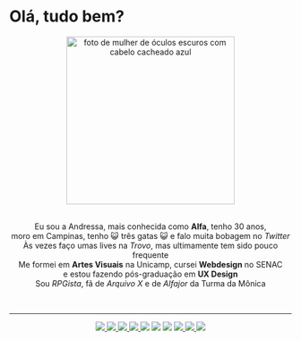 # Olá, tudo bem?

<div align="center">
  <img src="https://svgsilh.com/svg/1801287-e91e63.svg" alt="foto de mulher de óculos escuros com cabelo cacheado azul" width="300px" height="300px">
</div>

<br />

<p align="center"> 
  Eu sou a Andressa, mais conhecida como <b>Alfa</b>, tenho 30 anos, <br /> moro em Campinas, tenho 😺 três gatas 😺 e falo muita bobagem no <i>Twitter</i>
<br /> 
  Às vezes faço umas lives na <i>Trovo</i>, mas ultimamente tem sido pouco frequente 
<br /> 
  Me formei em <b>Artes Visuais</b> na Unicamp, cursei <b>Webdesign</b> no SENAC <br />e estou fazendo pós-graduação em <b>UX Design</b><br /> Sou <i>RPGista</i>, fã de <i>Arquivo X</i> e de <i>Alfajor</i> da Turma da Mônica
</p>

<br />
<hr />

<div align="center">
  <a href="https://alfasou.github.io" target="_blank">
    <img src="https://img.shields.io/static/v1?label=&message=alfasou&color=FE5196&url=https://alfasou.github.io&logo=adafruit">
  </a> 
  <a href="https://www.linkedin.com/in/alfas" target="_blank">
    <img src="https://img.shields.io/static/v1?label=&message=linkedin&color=blue&url=https://www.linkedin.com/in/alfas&logo=linkedin">
  </a> 
  <a href="https://www.behance.net/alfasou" target="blank">
    <img src="https://img.shields.io/static/v1?label=&message=behance&color=grey&url=https://www.behance.net/alfasou&logo=behance">
  </a> 
  <a href="https://www.vegan.org" target="_blank">
    <img src="https://img.shields.io/static/v1?label=&message=vegan&color=green&logo=leaflet">
  </a> 
  <img src="https://img.shields.io/static/v1?label=&message=weirdo&color=eee&logo=Hoppscotch"> 
  <img src="https://img.shields.io/static/v1?label=&message=nerd&color=f01a30&logo=DungeonsandDragons"> 
  <img src="https://img.shields.io/static/v1?label=&message=front-end&color=pink&logo=sass"> 
  <a href="https://www.codecademy.com" target="blank">
    <img src="https://img.shields.io/static/v1?label=&message=learning&color=yellow&logo=codecademy">
  </a>
  <a href="https://steamcommunity.com/id/alfasou" target="_blank">
    <img src="https://img.shields.io/static/v1?label=&message=steam&color=orange&url=https://steamcommunity.com/id/alfasou/u&logo=steam">
  </a> 
  <a href="https://www.twitter.com/alfa_sou" target="_blank">
    <img src="https://img.shields.io/twitter/follow/alfa_sou?style=social">
  </a>
</div>

<br />
